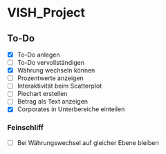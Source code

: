 # VISH_Project

## To-Do
- [x] To-Do anlegen
- [ ] To-Do vervollständigen
- [x] Währung wechseln können
- [ ] Prozentwerte anzeigen
- [ ] Interaktivität beim Scatterplot
- [ ] Piechart erstellen
- [ ] Betrag als Text anzeigen
- [x] Corporates in Unterbereiche einteilen

### Feinschliff
- [ ] Bei Währungswechsel auf gleicher Ebene bleiben
